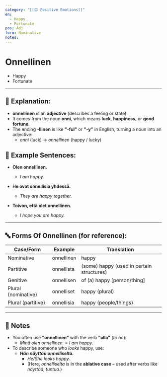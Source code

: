 ```yaml
---
category: "[[😊 Positive Emotions]]"
en:
  - Happy
  - Fortunate
pos: Adj
form: Nominative
notes:
---
```


# Onnellinen

- Happy
- Fortunate

---

## 🧩 **Explanation:**

- **onnellinen** is an **adjective** (describes a feeling or state).
- It comes from the noun **onni**, which means **luck**, **happiness**, or **good fortune**.
- The ending **-llinen** is like **"-ful"** or **"-y"** in English, turning a noun into an adjective:
    - *onni* (luck) → *onnellinen* (happy / lucky)

## 📝 **Example Sentences:**

- **Olen onnellinen.**
	- *I am happy.*

- **He ovat onnellisia yhdessä.**
	- *They are happy together.*

- **Toivon, että olet onnellinen.**
	- *I hope you are happy.*

---

## 🔤 **Forms Of Onnellinen (for reference):**

|Case/Form|Example|Translation|
|---|---|---|
|Nominative|onnellinen|happy|
|Partitive|onnellista|(some) happy (used in certain structures)|
|Genitive|onnellisen|of (a) happy [person/thing]|
|Plural (nominative)|onnelliset|happy (plural)|
|Plural (partitive)|onnellisia|happy (people/things)|

---

## 💬 Notes

- You often use **"onnellinen"** with the verb **"olla"** (*to be*):
    - *Minä olen onnellinen.* = *I am happy.*
- To describe someone who *looks* happy, use:
    - ***Hän näyttää onnelliselta.***
	    - *He/She looks happy.*
	    - (Here, *onnelliselta* is in the **ablative case** – used after verbs like *näyttää*, *tuntua*.)
